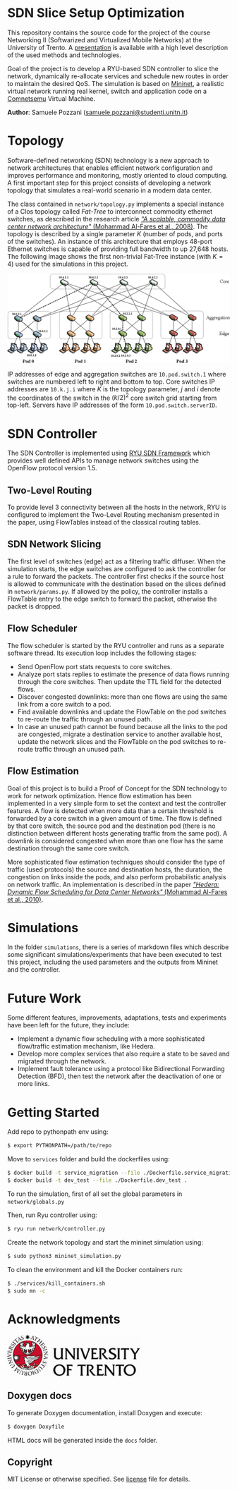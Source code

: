 # SDN Slice Setup Optimization

This repository contains the source code for the project of the course Networking II (Softwarized and Virtualized Mobile Networks) at the University of Trento. A [presentation](./presentation.pdf) is available with a high level description of the used methods and technologies.

Goal of the project is to develop a RYU-based SDN controller to slice the network, dynamically re-allocate services and schedule new routes in order to maintain the desired QoS. The simulation is based on [Mininet](http://mininet.org/), a realistic virtual network running real kernel, switch and application code on a [Comnetsemu](https://git.comnets.net/public-repo/comnetsemu) Virtual Machine.

**Author**: Samuele Pozzani (samuele.pozzani@studenti.unitn.it)

# Topology

Software-defined networking (SDN) technology is a new approach to network architectures that enables efficient network configuration and improves performance and monitoring, mostly oriented to cloud computing. A first important step for this project consists of developing a network topology that simulates a real-world scenario in a modern data center.

The class contained in `network/topology.py` implements a special instance of a Clos topology called *Fat-Tree* to interconnect commodity ethernet switches, as described in the research article [*"A scalable, commodity data center network architecture"* (Mohammad Al-Fares et al., 2008)](https://dl.acm.org/doi/10.1145/1402946.1402967). The topology is described by a single parameter $K$ (number of pods, and ports of the switches). An instance of this architecture that employs 48-port Ethernet switches is capable of providing full bandwidth to up 27,648 hosts. The following image shows the first non-trivial Fat-Tree instance (with $K = 4$) used for the simulations in this project.

<img src="./docs/imgs/fattree.png" /> 

IP addresses of edge and aggregation switches are `10.pod.switch.1` where switches are numbered left to right and bottom to top. Core switches IP addresses are `10.k.j.i` where $K$ is the topology parameter, $j$ and $i$ denote the coordinates of the switch in the $(k/2)^2$ core switch grid starting from top-left. Servers have IP addresses of the form `10.pod.switch.serverID`.     

# SDN Controller

The SDN Controller is implemented using [RYU SDN Framework](https://ryu-sdn.org/) which provides well defined APIs to manage network switches using the OpenFlow protocol version 1.5.

## Two-Level Routing

To provide level 3 connectivity between all the hosts in the network, RYU is configured to implement the Two-Level Routing mechanism presented in the paper, using FlowTables instead of the classical routing tables. 

## SDN Network Slicing

The first level of switches (edge) act as a filtering traffic diffuser. When the simulation starts, the edge switches are configured to ask the controller for a rule to forward the packets. The controller first checks if the source host is allowed to communicate with the destination based on the slices defined in `network/params.py`. If allowed by the policy, the controller installs a FlowTable entry to the edge switch to forward the packet, otherwise the packet is dropped. 

## Flow Scheduler

The flow scheduler is started by the RYU controller and runs as a separate software thread. Its execution loop includes the following stages:

- Send OpenFlow port stats requests to core switches.
- Analyze port stats replies to estimate the presence of data flows running through the core switches. Then update the TTL field for the detected flows.
- Discover congested downlinks: more than one flows are using the same link from a core switch to a pod.
- Find available downlinks and update the FlowTable on the pod switches to re-route the traffic through an unused path.
- In case an unused path cannot be found because all the links to the pod are congested, migrate a destination service to another available host, update the network slices and the FlowTable on the pod switches to re-route traffic through an unused path.

## Flow Estimation

Goal of this project is to build a Proof of Concept for the SDN technology to work for network optimization. Hence flow estimation has been implemented in a very simple form to set the context and test the controller features. A flow is detected when more data than a certain threshold is forwarded by a core switch in a given amount of time. The flow is defined by that core switch, the source pod and the destination pod (there is no distinction between different hosts generating traffic from the same pod). A downlink is considered congested when more than one flow has the same destination through the same core switch.

More sophisticated flow estimation techniques should consider the type of traffic (used protocols) the source and destination hosts, the duration, the congestion on links inside the pods, and also perform probabilistic analysis on network traffic. An implementation is described in the paper [*"Hedera: Dynamic Flow Scheduling for Data Center Networks"* (Mohammad Al-Fares et al., 2010)](https://dl.acm.org/doi/10.5555/1855711.1855730).   

# Simulations

In the folder `simulations`, there is a series of markdown files which describe some significant simulations/experiments that have been executed to test this project, including the used parameters and the outputs from Mininet and the controller.

# Future Work

Some different features, improvements, adaptations, tests and experiments have been left for the future, they include:

- Implement a dynamic flow scheduling with a more sophisticated flow/traffic estimation mechanism, like Hedera.
- Develop more complex services that also require a state to be saved and migrated through the network.
- Implement fault tolerance using a protocol like Bidirectional Forwarding Detection (BFD), then test the network after the deactivation of one or more links.  

# Getting Started 

Add repo to pythonpath env using: 
```bash
$ export PYTHONPATH=/path/to/repo
```  

Move to `services` folder and build the dockerfiles using: 
```bash
$ docker build -t service_migration --file ./Dockerfile.service_migration .   
$ docker build -t dev_test --file ./Dockerfile.dev_test .
```  

To run the simulation, first of all set the global parameters in `network/globals.py`

Then, run Ryu controller using: 
```bash
$ ryu run network/controller.py
```  

Create the network topology and start the mininet simulation using:
```bash
$ sudo python3 mininet_simulation.py
```

To clean the environment and kill the Docker containers run:

```bash
$ ./services/kill_containers.sh
$ sudo mn -c   
```  

# Acknowledgments

<a href="https://www.unitn.it/"><img src="./docs/imgs/unitn-logo.jpg" width="300px"></a>

## Doxygen docs

To generate Doxygen documentation, install Doxygen and execute:  

```bash
$ doxygen Doxyfile
``` 

HTML docs will be generated inside the `docs` folder.

## Copyright

MIT License or otherwise specified. See [license](./LICENSE.txt) file for details.